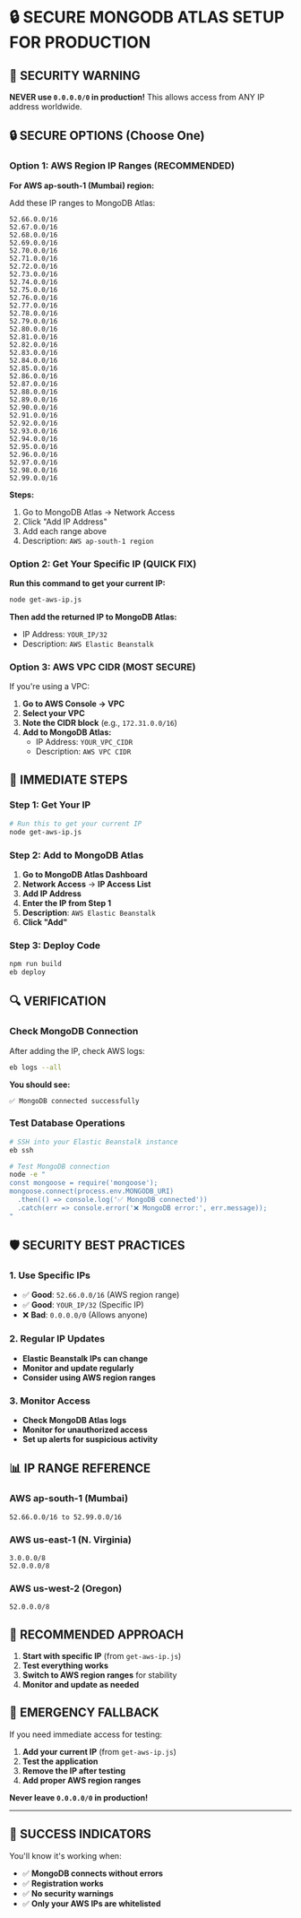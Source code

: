 # 🔒 SECURE MONGODB ATLAS SETUP FOR PRODUCTION

## 🚨 **SECURITY WARNING**

**NEVER use `0.0.0.0/0` in production!** This allows access from ANY IP address worldwide.

## 🔒 **SECURE OPTIONS (Choose One)**

### **Option 1: AWS Region IP Ranges (RECOMMENDED)**

**For AWS ap-south-1 (Mumbai) region:**

Add these IP ranges to MongoDB Atlas:

```
52.66.0.0/16
52.67.0.0/16
52.68.0.0/16
52.69.0.0/16
52.70.0.0/16
52.71.0.0/16
52.72.0.0/16
52.73.0.0/16
52.74.0.0/16
52.75.0.0/16
52.76.0.0/16
52.77.0.0/16
52.78.0.0/16
52.79.0.0/16
52.80.0.0/16
52.81.0.0/16
52.82.0.0/16
52.83.0.0/16
52.84.0.0/16
52.85.0.0/16
52.86.0.0/16
52.87.0.0/16
52.88.0.0/16
52.89.0.0/16
52.90.0.0/16
52.91.0.0/16
52.92.0.0/16
52.93.0.0/16
52.94.0.0/16
52.95.0.0/16
52.96.0.0/16
52.97.0.0/16
52.98.0.0/16
52.99.0.0/16
```

**Steps:**
1. Go to MongoDB Atlas → Network Access
2. Click "Add IP Address"
3. Add each range above
4. Description: `AWS ap-south-1 region`

### **Option 2: Get Your Specific IP (QUICK FIX)**

**Run this command to get your current IP:**
```bash
node get-aws-ip.js
```

**Then add the returned IP to MongoDB Atlas:**
- IP Address: `YOUR_IP/32`
- Description: `AWS Elastic Beanstalk`

### **Option 3: AWS VPC CIDR (MOST SECURE)**

If you're using a VPC:

1. **Go to AWS Console → VPC**
2. **Select your VPC**
3. **Note the CIDR block** (e.g., `172.31.0.0/16`)
4. **Add to MongoDB Atlas:**
   - IP Address: `YOUR_VPC_CIDR`
   - Description: `AWS VPC CIDR`

## 🚀 **IMMEDIATE STEPS**

### **Step 1: Get Your IP**
```bash
# Run this to get your current IP
node get-aws-ip.js
```

### **Step 2: Add to MongoDB Atlas**
1. **Go to MongoDB Atlas Dashboard**
2. **Network Access** → **IP Access List**
3. **Add IP Address**
4. **Enter the IP from Step 1**
5. **Description**: `AWS Elastic Beanstalk`
6. **Click "Add"**

### **Step 3: Deploy Code**
```bash
npm run build
eb deploy
```

## 🔍 **VERIFICATION**

### **Check MongoDB Connection**
After adding the IP, check AWS logs:
```bash
eb logs --all
```

**You should see:**
```
✅ MongoDB connected successfully
```

### **Test Database Operations**
```bash
# SSH into your Elastic Beanstalk instance
eb ssh

# Test MongoDB connection
node -e "
const mongoose = require('mongoose');
mongoose.connect(process.env.MONGODB_URI)
  .then(() => console.log('✅ MongoDB connected'))
  .catch(err => console.error('❌ MongoDB error:', err.message));
"
```

## 🛡️ **SECURITY BEST PRACTICES**

### **1. Use Specific IPs**
- ✅ **Good**: `52.66.0.0/16` (AWS region range)
- ✅ **Good**: `YOUR_IP/32` (Specific IP)
- ❌ **Bad**: `0.0.0.0/0` (Allows anyone)

### **2. Regular IP Updates**
- **Elastic Beanstalk IPs can change**
- **Monitor and update regularly**
- **Consider using AWS region ranges**

### **3. Monitor Access**
- **Check MongoDB Atlas logs**
- **Monitor for unauthorized access**
- **Set up alerts for suspicious activity**

## 📊 **IP RANGE REFERENCE**

### **AWS ap-south-1 (Mumbai)**
```
52.66.0.0/16 to 52.99.0.0/16
```

### **AWS us-east-1 (N. Virginia)**
```
3.0.0.0/8
52.0.0.0/8
```

### **AWS us-west-2 (Oregon)**
```
52.0.0.0/8
```

## 🎯 **RECOMMENDED APPROACH**

1. **Start with specific IP** (from `get-aws-ip.js`)
2. **Test everything works**
3. **Switch to AWS region ranges** for stability
4. **Monitor and update as needed**

## 🚨 **EMERGENCY FALLBACK**

If you need immediate access for testing:

1. **Add your current IP** (from `get-aws-ip.js`)
2. **Test the application**
3. **Remove the IP after testing**
4. **Add proper AWS region ranges**

**Never leave `0.0.0.0/0` in production!**

---

## 🎉 **SUCCESS INDICATORS**

You'll know it's working when:
- ✅ **MongoDB connects without errors**
- ✅ **Registration works**
- ✅ **No security warnings**
- ✅ **Only your AWS IPs are whitelisted**
